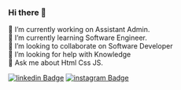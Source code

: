 
  ### Hi there 👋
  
 🔭 I’m currently working on Assistant Admin.  
🌱 I’m currently learning Software Engineer.  
 👯 I’m looking to collaborate on Software Developer  
🤔 I’m looking for help with Knowledge  
💬 Ask me about Html Css JS.

[![linkedin Badge](https://img.shields.io/badge/linkedin-%230077B5.svg?&style=for-the-badge&logo=linkedin&logoColor=white&link=https://www.linkedin.com/in/remilsonpassos/)](https://www.linkedin.com/in/remilsonpassos/) [![instagram Badge](https://img.shields.io/badge/instagram-%23E4405F.svg?&style=for-the-badge&logo=instagram&logoColor=white&link=https://instagram.com/remilsonpassos)](https://instagram.com.br/remilsonpassos)


